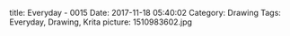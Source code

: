 title: Everyday - 0015
Date: 2017-11-18 05:40:02
Category: Drawing
Tags: Everyday, Drawing, Krita
picture: 1510983602.jpg

